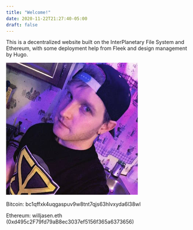 ```yaml
---
title: "Welcome!"
date: 2020-11-22T21:27:40-05:00
draft: false
---
```


This is a decentralized website built on the InterPlanetary File System and Ethereum,
with some deployment help from Fleek and design management by Hugo.

![Me](/posts/profile_pic.jpg)

Bitcoin: bc1qffxk4uqgaspuv9w8tnt7qjs63hlvxyda6l38wl

Ethereum: willjasen.eth (0xd495c2F79fd79aB8ec3037ef5156f365a6373656)
